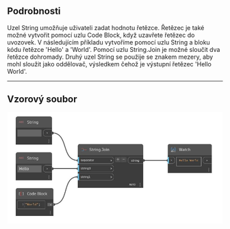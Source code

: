 ## Podrobnosti
Uzel String umožňuje uživateli zadat hodnotu řetězce. Řetězec je také možné vytvořit pomocí uzlu Code Block, když uzavřete řetězec do uvozovek. V následujícím příkladu vytvoříme pomocí uzlu String a bloku kódu řetězce 'Hello' a 'World'. Pomocí uzlu String.Join je možné sloučit dva řetězce dohromady. Druhý uzel String se použije se znakem mezery, aby mohl sloužit jako oddělovač, výsledkem čehož je výstupní řetězec 'Hello World'.
___
## Vzorový soubor

![String](./CoreNodeModels.Input.StringInput_img.jpg)

